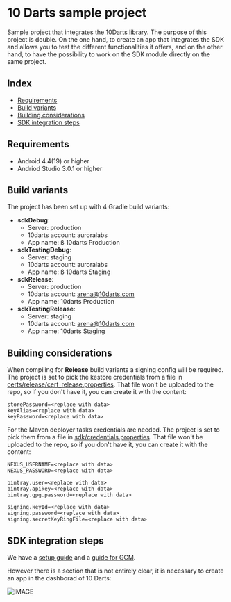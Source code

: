 # 10 Darts sample project #

Sample project that integrates the [10Darts library](https://github.com/10darts/android-TendartsSDK). The purpose of this project is double. On the one hand, to create an app that integrates the SDK and allows you to test the different functionalities it offers, and on the other hand, to have the possibility to work on the SDK module directly on the same project.

## Index ##

- [Requirements](#requirements)
- [Build variants](#build-variants)
- [Building considerations](#building-considerations)
- [SDK integration steps](#sdk-integration-steps)

## Requirements ##

* Android 4.4(19) or higher
* Andriod Studio 3.0.1 or higher

## Build variants ##

The project has been set up with 4 Gradle build variants:

- **sdkDebug**:
  - Server: production
  - 10darts account: auroralabs
  - App name: ß 10darts Production
- **sdkTestingDebug**:
  - Server: staging
  - 10darts account: auroralabs
  - App name: ß 10darts Staging
- **sdkRelease**:
  - Server: production
  - 10darts account: arena@10darts.com
  - App name: 10darts Production
- **sdkTestingRelease**:
  - Server: staging
  - 10darts account: arena@10darts.com
  - App name: 10darts Staging

## Building considerations ##

When compiling for **Release** build variants a signing config will be required. The project is set to pick the kestore credentials from a file in [certs/release/cert_release.properties](certs/release/cert_release.properties).
That file won't be uploaded to the repo, so if you don't have it, you can create it with the content:

```
storePassword=<replace with data>
keyAlias=<replace with data>
keyPassword=<replace with data>
```

For the Maven deployer tasks credentials are needed. The project is set to pick them from a file in [sdk/credentials.properties](sdk/credentials.properties).
That file won't be uploaded to the repo, so if you don't have it, you can create it with the content:

```
NEXUS_USERNAME=<replace with data>
NEXUS_PASSWORD=<replace with data>

bintray.user=<replace with data>
bintray.apikey=<replace with data>
bintray.gpg.password=<replace with data>

signing.keyId=<replace with data>
signing.password=<replace with data>
signing.secretKeyRingFile=<replace with data>
```

## SDK integration steps ##

We have a [setup guide](https://docs.10darts.com/tutorials/android/setup.html) and a [guide for GCM](https://docs.10darts.com/faq/android/gcm.html).

However there is a section that is not entirely clear, it is necessary to create an app in the dashborad of 10 Darts:

![IMAGE](docs/img/dashboard_create_app.png)



